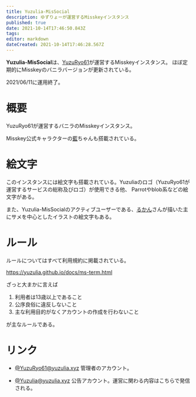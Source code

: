 ```yaml
---
title: Yuzulia-MisSocial
description: ゆずりょーが運営するMisskeyインスタンス
published: true
date: 2021-10-14T17:46:50.843Z
tags: 
editor: markdown
dateCreated: 2021-10-14T17:46:28.567Z
---
```


**Yuzulia-MisSocial**は、[YuzuRyo61](/persons/yuzuryo61)が運営するMisskeyインスタンス。
ほぼ定期的にMisskeyのバニラバージョンが更新されている。

2021/06/11に運用終了。

# 概要
YuzuRyo61が運営するバニラのMisskeyインスタンス。

Misskey公式キャラクターの[藍](/aichan)ちゃんも搭載されている。

# 絵文字
このインスタンスには絵文字も搭載されている。Yuzuliaのロゴ（YuzuRyo61が運営するサービスの総称及びロゴ）が使用できる他、
Parrotやblob系などの絵文字がある。

また、Yuzulia-MisSocialのアクティブユーザーである、[るかん](https://yuzulia.xyz/@Requin)さんが描いた主にサメを中心としたイラストの絵文字もある。

# ルール

ルールについてはすべて利用規約に掲載されている。

https://yuzulia.github.io/docs/ms-term.html

ざっと大まかに言えば

1. 利用者は13歳以上であること
2. 公序良俗に違反しないこと
3. 主な利用目的がなくアカウントの作成を行わないこと

が主なルールである。

# リンク

- [@YuzuRyo61@yuzulia.xyz](https://yuzulia.xyz/@YuzuRyo61)
  管理者のアカウント。


- [@Yuzulia@yuzulia.xyz](https://yuzulia.xyz/@Yuzulia)
  公告アカウント。運営に関わる内容はこちらで発信される。